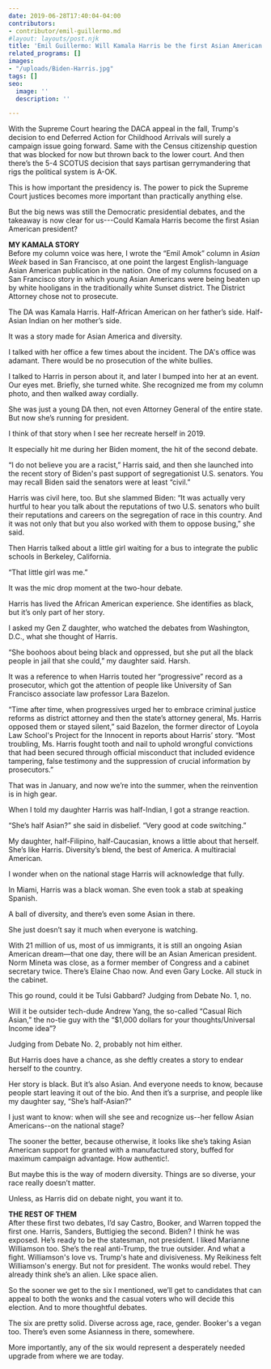 ```yaml
---
date: 2019-06-28T17:40:04-04:00
contributors:
- contributor/emil-guillermo.md
#layout: layouts/post.njk
title: 'Emil Guillermo: Will Kamala Harris be the first Asian American president?'
related_programs: []
images:
- "/uploads/Biden-Harris.jpg"
tags: []
seo:
  image: ''
  description: ''

---
```

With the Supreme Court hearing the DACA appeal in the fall, Trump's decision to end Deferred Action for Childhood Arrivals will surely a campaign issue going forward. Same with the Census citizenship question that was blocked for now but thrown back to the lower court. And then there’s the 5-4 SCOTUS decision that says partisan gerrymandering that rigs the political system is A-OK.

This is how important the presidency is. The power to pick the Supreme Court justices becomes more important than practically anything else.

But the big news was still the Democratic presidential debates, and the takeaway is now clear for us---Could Kamala Harris become the first Asian American president?

  
**MY KAMALA STORY**  
Before my column voice was here, I wrote the “Emil Amok” column in _Asian Week_ based in San Francisco, at one point the largest English-language Asian American publication in the nation. One of my columns focused on a San Francisco story in which young Asian Americans were being beaten up by white hooligans in the traditionally white Sunset district. The District Attorney chose not to prosecute.

The DA was Kamala Harris.  Half-African American on her father’s side. Half-Asian Indian on her mother’s side.

It was a story made for Asian America and diversity.

I talked with her office a few times about the incident. The DA's office was adamant. There would be no prosecution of the white bullies.

I talked to Harris in person about it, and later I bumped into her at an event.  Our eyes met. Briefly, she turned white. She recognized me from my column photo, and then walked away cordially.

She was just a young DA then, not even Attorney General of the entire state. But now she’s running for president.

I think of that story when I see her recreate herself in 2019.

It especially hit me during her Biden moment, the hit of the second debate.

“I do not believe you are a racist,” Harris said, and then she launched into the recent story of Biden's past support of segregationist U.S. senators. You may recall Biden said the senators were at least “civil.”

Harris was civil here, too. But she slammed Biden: “It was actually very hurtful to hear you talk about the reputations of two U.S. senators who built their reputations and careers on the segregation of race in this country. And it was not only that but you also worked with them to oppose busing,” she said.

Then Harris talked about a little girl waiting for a bus to integrate the public schools in Berkeley, California.

“That little girl was me.”

It was the mic drop moment at the two-hour debate.

Harris has lived the African American experience. She identifies as black, but it’s only part of her story.

I asked my Gen Z daughter, who watched the debates from Washington, D.C., what she thought of Harris.

“She boohoos about being black and oppressed, but she put all the black people in jail that she could,” my daughter said. Harsh.

It was a reference to when Harris touted her “progressive” record as a prosecutor, which got the attention of people like University of San Francisco associate law professor Lara Bazelon.

“Time after time, when progressives urged her to embrace criminal justice reforms as district attorney and then the state’s attorney general, Ms. Harris opposed them or stayed silent,” said Bazelon, the former director of Loyola Law School's Project for the Innocent in reports about Harris’ story. “Most troubling, Ms. Harris fought tooth and nail to uphold wrongful convictions that had been secured through official misconduct that included evidence tampering, false testimony and the suppression of crucial information by prosecutors.”

That was in January, and now we’re into the summer, when the reinvention is in high gear.

When I told my daughter Harris was half-Indian, I got a strange reaction.

“She’s half Asian?” she said in disbelief. “Very good at code switching.”

My daughter, half-Filipino, half-Caucasian, knows a little about that herself. She’s like Harris. Diversity’s blend, the best of America. A multiracial American.

I wonder when on the national stage Harris will acknowledge that fully.

In Miami, Harris was a black woman. She even took a stab at speaking Spanish.

A ball of diversity, and there’s even some Asian in there.

She just doesn’t say it much when everyone is watching.

With 21 million of us, most of us immigrants, it is still an ongoing Asian American dream—that one day, there will be an Asian American president. Norm Mineta was close, as a former member of Congress and a cabinet secretary twice. There’s Elaine Chao now. And even Gary Locke.  All stuck in the cabinet.

This go round, could it be Tulsi Gabbard? Judging from Debate No. 1, no.

Will it be outsider tech-dude Andrew Yang, the so-called “Casual Rich Asian,” the no-tie guy with the “$1,000 dollars for your thoughts/Universal Income idea”?

Judging from Debate No. 2, probably not him either.

But Harris does have a chance, as she deftly creates a story to endear herself to the country.

Her story is black. But it’s also Asian. And everyone needs to know, because people start leaving it out of the bio. And then it’s a surprise, and people like my daughter say, “She’s half-Asian?”

I just want to know: when will she see and recognize us--her fellow Asian Americans--on the national stage?

The sooner the better, because otherwise, it looks like she’s taking Asian American support for granted with a manufactured story, buffed for maximum campaign advantage. How authentic!.

But maybe this is the way of modern diversity. Things are so diverse, your race really doesn’t matter.

Unless, as Harris did on debate night, you want it to.

**THE REST OF THEM**  
After these first two debates, I’d say Castro, Booker, and Warren topped the first one. Harris, Sanders, Buttigieg the second. Biden? I think he was exposed. He’s ready to be the statesman, not president. I liked Marianne Williamson too. She’s the real anti-Trump, the true outsider. And what a fight. Williamson's love vs. Trump's hate and divisiveness. My Reikiness felt Williamson's energy. But not for president. The wonks would rebel. They already think she’s an alien. Like space alien.

So the sooner we get to the six I mentioned, we’ll get to candidates that can appeal to both the wonks and the casual voters who will decide this election. And to more thoughtful debates.

The six are pretty solid. Diverse across age, race, gender. Booker's a vegan too. There’s even some Asianness in there, somewhere.

More importantly, any of the six would represent a desperately needed upgrade from where we are today.